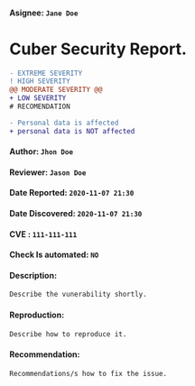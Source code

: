 #### Asignee: `Jane Doe`

# Cuber Security Report.

```diff
- EXTREME SEVERITY
! HIGH SEVERITY
@@ MODERATE SEVERITY @@
+ LOW SEVERITY
# RECOMENDATION
```
```diff
- Personal data is affected
+ personal data is NOT affected
```

#### Author: `Jhon Doe`
#### Reviewer: `Jason Doe`

#### Date Reported: `2020-11-07 21:30`
#### Date Discovered: `2020-11-07 21:30`
#### CVE : `111-111-111`
#### Check Is automated: `NO`

#### Description:
```txt
Describe the vunerability shortly.
```
#### Reproduction:
```txt
Describe how to reproduce it.
```
#### Recommendation:
```txt
Recommendations/s how to fix the issue.
```

